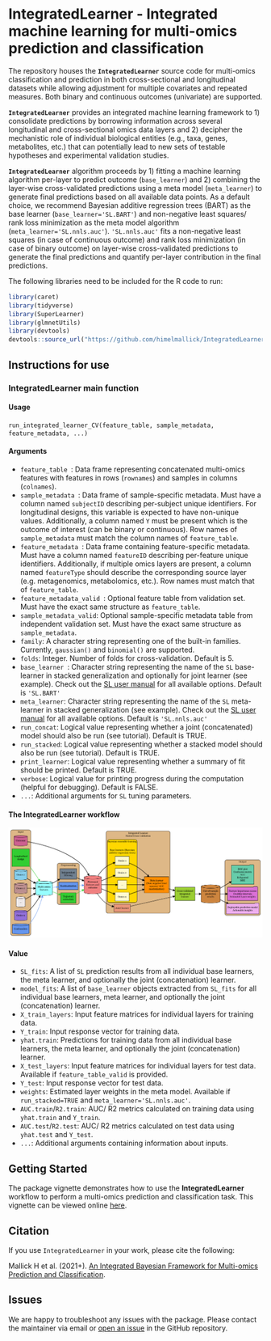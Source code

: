 # IntegratedLearner - Integrated machine learning for multi-omics prediction and classification 

The repository houses the **`IntegratedLearner`** source code for multi-omics classification and prediction in both cross-sectional and longitudinal datasets while allowing adjustment for multiple covariates and repeated measures. Both binary and continuous outcomes (univariate) are supported. 

**`IntegratedLearner`** provides an integrated machine learning framework to 1) consolidate predictions by borrowing information across several longitudinal and cross-sectional omics data layers and 2) decipher the mechanistic role of individual biological entities (e.g., taxa, genes, metabolites, etc.) that can potentially lead to new sets of testable hypotheses and experimental validation studies.

**`IntegratedLearner`** algorithm proceeds by 1) fitting a machine learning algorithm per-layer to predict outcome (```base_learner```) and 2) combining the layer-wise cross-validated predictions using a meta model (```meta_learner```) to generate final predictions based on all available data points. As a default choice, we recommend Bayesian additive regression trees (BART) as the base learner (```base_learner='SL.BART'```) and non-negative least squares/ rank loss minimization as the meta model algorithm (```meta_learner='SL.nnls.auc'```). ```'SL.nnls.auc'``` fits a non-negative least squares (in case of continuous outcome) and rank loss minimization (in case of binary outcome) on layer-wise cross-validated predictions to generate the final predictions and quantify per-layer contribution in the final predictions.

The following libraries need to be included for the R code to run:

```r
library(caret)
library(tidyverse)
library(SuperLearner)
library(glmnetUtils)
library(devtools)
devtools::source_url("https://github.com/himelmallick/IntegratedLearner/blob/master/scripts/IntegratedLearner_CV.R?raw=TRUE") 
```

## Instructions for use

### IntegratedLearner main function

#### Usage

```
run_integrated_learner_CV(feature_table, sample_metadata, feature_metadata, ...)
```

#### Arguments

* ```feature_table ```: Data frame representing concatenated multi-omics features with features in rows (```rownames```) and samples in columns (```colnames```).
* ```sample_metadata ```: Data frame of sample-specific metadata. Must have a column named ```subjectID``` describing per-subject unique identifiers. For longitudinal designs, this variable is expected to have non-unique values. Additionally, a column named ```Y``` must be present which is the outcome of interest (can be binary or continuous). Row names of ```sample_metadata``` must match the column names of ```feature_table```.
* ```feature_metadata ```: Data frame containing feature-specific metadata. Must have a column named ```featureID``` describing per-feature unique identifiers. Additionally, if multiple omics layers are present, a column named ```featureType``` should describe the corresponding source layer (e.g. metagenomics, metabolomics, etc.). Row names must match that of ```feature_table```.
* ```feature_metadata_valid ```: Optional feature table from validation set. Must have the exact same structure as `feature_table`. 
* ```sample_metadata_valid```: Optional sample-specific metadata table from independent validation set. Must have the exact same structure as `sample_metadata`. 
* ```family```: A character string representing one of the built-in families. Currently, ```gaussian()``` and ```binomial()``` are supported.
* ```folds```: Integer. Number of folds for cross-validation. Default is 5.
* ```base_learner ```: Character string representing the name of the ```SL``` base-learner in stacked generalization and optionally for joint learner (see example). Check out the [SL user manual](https://cran.r-project.org/web/packages/SuperLearner/vignettes/Guide-to-SuperLearner.html) for all available options. Default is ```'SL.BART'```
* ```meta_learner```: Character string representing the name of the ```SL``` meta-learner in stacked generalization (see example). Check out the [SL user manual](https://cran.r-project.org/web/packages/SuperLearner/vignettes/Guide-to-SuperLearner.html) for all available options. Default is ```'SL.nnls.auc'```
* ```run_concat```: Logical value representing whether a joint (concatenated) model should also be run (see tutorial). Default is TRUE.
* ```run_stacked```: Logical value representing whether a stacked model should also be run (see tutorial). Default is TRUE.
* ```print_learner```: Logical value representing whether a summary of fit should be printed. Default is TRUE.
* ```verbose```: Logical value for printing progress during the computation (helpful for debugging). Default is FALSE. 
* ```...```: Additional arguments for `SL` tuning parameters.

#### The IntegratedLearner workflow
![Flow Chart](/images/Flowchart.png)

#### Value

* ```SL_fits```: A list of ```SL``` prediction results from all individual base learners, the meta learner, and optionally the joint (concatenation) learner.
* ```model_fits```: A list of ```base_learner``` objects extracted from ```SL_fits``` for all individual base learners, meta learner, and optionally the joint (concatenation) learner.
* ```X_train_layers```: Input feature matrices for individual layers for training data.
* ```Y_train```: Input response vector for training data.
* ```yhat.train```: Predictions for training data from all individual base learners, the meta learner, and optionally the joint (concatenation) learner.
* ```X_test_layers```: Input feature matrices for individual layers for test data. Available if ```feature_table_valid``` is provided. 
* ```Y_test```: Input response vector for test data.
* ```weights```: Estimated layer weights in the meta model. Available if ```run_stacked=TRUE``` and ```meta_learner='SL.nnls.auc'```.
* ```AUC.train```/```R2.train```: AUC/ R2 metrics calculated on training data using ```yhat.train``` and ```Y_train```.
* ```AUC.test```/```R2.test```: AUC/ R2 metrics calculated on test data using ```yhat.test``` and ```Y_test```.
* ```...```: Additional arguments containing information about inputs. 

## Getting Started
The package vignette demonstrates how to use the **IntegratedLearner** workflow to perform a multi-omics prediction and classification task. This vignette can be viewed online [here](http://htmlpreview.github.io/?https://github.com/himelmallick/IntegratedLearner/blob/master/vignettes/IntegratedLearner.html).


Citation
--------

If you use `IntegratedLearner` in your work, please cite the following:

Mallick H et al. (2021+). [An Integrated Bayesian Framework for Multi-omics Prediction and Classification](https://www.biorxiv.org/content/10.1101/2022.11.06.514786v1).

Issues
------

We are happy to troubleshoot any issues with the package. Please contact the maintainer via email or [open an issue](https://github.com/himelmallick/IntegratedLearner/issues) in the GitHub repository.
